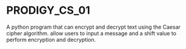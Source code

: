 # PRODIGY_CS_01
A python program that can encrypt and decrypt text using the Caesar cipher algorithm. allow users to input a message and a shift value to perform encryption and decryption.
